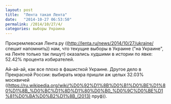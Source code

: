 ```yaml
---
layout: post
title:  "Лента такая Лента"
date:   "2014-10-27 06:53:50"
permalink: /2014/10/27/4/
categories: выборы Украина
---
```

Прокремлевская Лента.ру ((http://lenta.ru/news/2014/10/27/ukraine/ спешит напомнить)) нам, что текущие выборы в Украине ("на Украине", на Ленте только так пишут) оказались худшими в истории по явке: 52.42% процента избирателей.

Ай-ай-ай, как все плохо в фашисткой Украине. Другое дело в Прекрасной России:  выбирать мэра пришли аж целых 32.03% москвичей ((https://ru.wikipedia.org/wiki/%D0%92%D1%8B%D0%B1%D0%BE%D1%80%D1%8B_%D0%BC%D1%8D%D1%80%D0%B0_%D0%9C%D0%BE%D1%81%D0%BA%D0%B2%D1%8B_(2013) пруф)).


